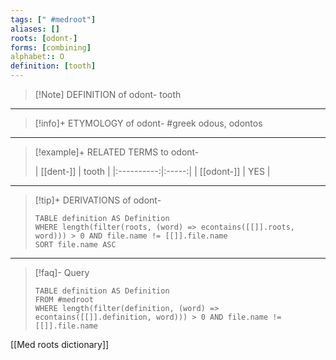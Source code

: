 ```yaml
---
tags: [" #medroot"]
aliases: []
roots: [odont-]
forms: [combining]
alphabet:: O
definition: [tooth]
---
```

>[!Note] DEFINITION of odont-
>tooth
_____
>[!info]+ ETYMOLOGY of odont-
>#greek odous, odontos
_____
>[!example]+ RELATED TERMS to odont-
>
>| [[dent-]]  | tooth |
|:----------:|:-----:|
| [[odont-]] |  YES  |
_____
>[!tip]+ DERIVATIONS of odont-
>```dataview
>TABLE definition AS Definition 
>WHERE length(filter(roots, (word) => econtains([[]].roots, word))) > 0 AND file.name != [[]].file.name
>SORT file.name ASC
>```
___
>[!faq]- Query
>```dataview
>TABLE definition AS Definition
>FROM #medroot
>WHERE length(filter(definition, (word) => econtains([[]].definition, word))) > 0 AND file.name != [[]].file.name
>```

[[Med roots dictionary]]